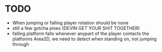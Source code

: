 # TODO

- When jumping or falling player rotation should be none
- still a few gotcha pixes (DEVIN GET YOUR SHIT TOGETHER)
- falling platform falls whenever anypart of the player contacts the platforms Area2D, we need to detect when standing on, not jumping through
